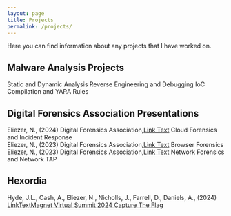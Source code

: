 ```yaml
---
layout: page
title: Projects
permalink: /projects/
---
```

Here you can find information about any projects that I have worked on.

<h2>Malware Analysis Projects</h2>
Static and Dynamic Analysis  
Reverse Engineering and Debugging  
IoC Compilation and YARA Rules  

<h2>Digital Forensics Association Presentations</h2>

Eliezer, N., (2024) Digital Forensics Association,<a href="URL">Link Text</a> Cloud Forensics and Incident Response  
Eliezer, N., (2023) Digital Forensics Association,<a href="URL">Link Text</a> Browser Forensics  
Eliezer, N., (2023) Digital Forensics Association,<a href="URL">Link Text</a> Network Forensics and Network TAP  

<h2>Hexordia</h2>
Hyde, J.L., Cash, A., Eliezer, N., Nicholls, J., Farrell, D.,  Daniels, A., (2024) <a href="https://www.magnetforensics.com/blog/magnet-virtual-summit-2024-capture-the-flag/">LinkTextMagnet Virtual Summit 2024 Capture The Flag</a> 
